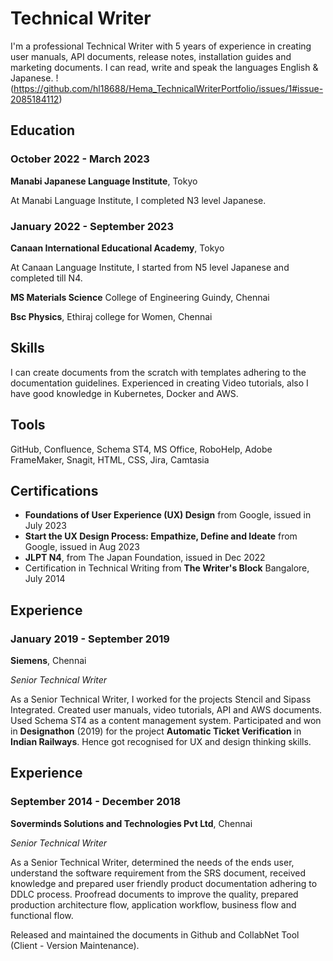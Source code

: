 # Technical Writer
I'm a professional Technical Writer with 5 years of experience in creating user manuals, API documents, release notes, installation guides and marketing documents. I can read, write and speak the languages English & Japanese.
!(https://github.com/hl18688/Hema_TechnicalWriterPortfolio/issues/1#issue-2085184112)
## Education
### October 2022 - March 2023
**Manabi Japanese Language Institute**, Tokyo

At Manabi Language Institute, I completed N3 level Japanese.

### January 2022 - September 2023
**Canaan International Educational Academy**, Tokyo

At Canaan Language Institute, I started from N5 level Japanese and completed till N4.

**MS Materials Science** College of Engineering Guindy, Chennai

**Bsc Physics**, Ethiraj college for Women, Chennai

## Skills
I can create documents from the scratch with templates adhering to the documentation guidelines. Experienced in creating Video tutorials, also I have good knowledge in Kubernetes, Docker and AWS.

## Tools
GitHub, Confluence, Schema ST4, MS Office, RoboHelp, Adobe FrameMaker, Snagit, HTML, CSS, Jira, Camtasia

## Certifications
- **Foundations of User Experience (UX) Design** from Google, issued in July 2023
- **Start the UX Design Process: Empathize, Define and Ideate** from Google, issued in Aug 2023
- **JLPT N4**, from The Japan Foundation, issued in Dec 2022
- Certification in Technical Writing from **The Writer's Block** Bangalore, July 2014

## Experience
### January 2019 - September 2019
**Siemens**, Chennai

*Senior Technical Writer*

As a Senior Technical Writer, I worked for the projects Stencil and Sipass Integrated.
Created user manuals, video tutorials, API and AWS documents. Used Schema ST4 as a content management system. Participated and won in **Designathon** (2019) for the project **Automatic Ticket Verification** in **Indian Railways**. Hence got recognised for UX and design thinking skills.

## Experience
### September 2014 - December 2018
**Soverminds Solutions and Technologies Pvt Ltd**, Chennai

*Senior Technical Writer*

As a Senior Technical Writer, determined the needs of the ends user, understand the software requirement from the SRS document, received knowledge and prepared user friendly product documentation adhering to DDLC process. Proofread documents to improve the quality, prepared production architecture flow, application workflow, business flow and functional flow.

Released and maintained the documents in Github and CollabNet Tool (Client - Version Maintenance).
